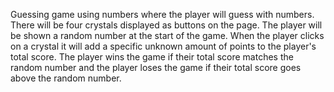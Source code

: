 Guessing game using numbers where the player will guess with numbers.
There will be four crystals displayed as buttons on the page.
The player will be shown a random number at the start of the game.
When the player clicks on a crystal it will add a specific unknown amount of points to the player's total score.
The player wins the game if their total score matches the random number and the player loses the game if their total score goes above the random number.
